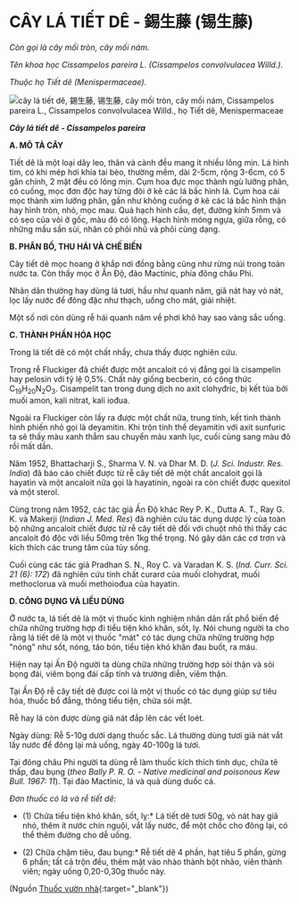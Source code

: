 # CÂY LÁ TIẾT DÊ - 錫生藤 (锡生藤)

*Còn gọi là cây mối tròn, cây mối nám.*

*Tên khoa học Cissampelos pareira L. (Cissampelos convolvulacea Willd.).*

*Thuộc họ Tiết dê (Menispermaceae).*

![cây lá tiết dê, 錫生藤, 锡生藤, cây mối tròn, cây mối nám, Cissampelos pareira L., Cissampelos convolvulacea Willd., họ Tiết dê, Menispermaceae](/imgs/caythuoc/dtl/cay-la-tiet-de.jpg)

***Cây lá tiết dê - Cissampelos pareira***

**A. MÔ TẢ CÂY**

Tiết dê là một loại dây leo, thân và cành đều mang ít nhiều lông mịn. Lá hình tim, có khi mép hơi khía tai bèo, thường mềm, dài 2-5cm, rộng 3-6cm, có 5 gân chính, 2 mặt đều có lông mịn. Cụm hoa đực mọc thành ngù lưỡng phân, có cuống, mọc đơn độc hay từng đôi ở kẽ các lá bắc hình lá. Cụm hoa cái mọc thành xim lưỡng phân, gần như không cuống ở kẽ các lá bắc hình thận hay hình tròn, nhỏ, mọc mau. Quả hạch hình cầu, dẹt, đường kính 5mm và có sẹo của vòi ở gốc, màu đỏ có lông. Hạch hình móng ngựa, giữa rỗng, có những mấu sần sùi, nhân có phôi nhũ và phôi cùng dạng.

**B. PHÂN BỐ, THU HÁI VÀ CHẾ BIẾN**

Cây tiết dê mọc hoang ở khắp nơi đồng bằng cũng như rừng núi trong toàn nước ta. Còn thấy mọc ở Ấn Độ, đảo Mactinic, phía đông châu Phi.

Nhân dân thường hay dùng lá tươi, hầu như quanh năm, giã nát hay vò nát, lọc lấy nước để đông đặc như thạch, uống cho mát, giải nhiệt.

Một số nơi còn dùng rễ hái quanh năm về phơi khô hay sao vàng sắc uống.

**C. THÀNH PHẦN HÓA HỌC**

Trong lá tiết dê có một chất nhầy, chưa thấy được nghiên cứu.

Trong rễ Fluckiger đã chiết được một ancaloit có vị đắng gọi là cisampelin hay pelosin với tỷ lệ 0,5%. Chất này giống becberin, có công thức C<sub>19</sub>H<sub>20</sub>N<sub>2</sub>O<sub>3</sub>. Cisampelit tan trong dung dịch no axit clohyđric, bị kết tủa bởi muối amon, kali nitrat, kali iođua.

Ngoài ra Fluckiger còn lấy ra được một chất nữa, trung tính, kết tinh thành hình phiến nhỏ gọi là deyamitin. Khi trộn tinh thể deyamitin với axit sunfuric ta sẽ thấy màu xanh thẫm sau chuyển màu xanh lục, cuối cùng sang màu đỏ rồi mất dần.

Năm 1952, Bhattacharji S., Sharma V. N. và Dhar M. D. (*J. Sci. Industr. Res. India*) đã báo cáo chiết được từ rễ cây tiết dê một chất ancaloit gọi là hayatin và một ancaloit nữa gọi là hayatinin, ngoài ra còn chiết được quexitol và một sterol.

Cùng trong năm 1952, các tác giả Ấn Độ khác Rey P. K., Dutta A. T., Ray G. K. và Makerji (*Indian J. Med. Res*) đã nghiên cứu tác dụng dược lý của toàn bộ những ancaloit chiết được từ rễ cây tiết dê đối với chuột nhỏ thì thấy các ancaloit đó độc với liều 50mg trên 1kg thể trọng. Nó gây dãn các cơ trơn và kích thích các trung tâm của tủy sống.

Cuối cùng các tác giả Pradhan S. N., Roy C. và Varadan K. S. (*Ind. Curr. Sci. 21 (6): 172*) đã nghiên cứu tính chất curarơ của muối clohydrat, muối methoclorua và muối methoiođua của hayatin.

**D. CÔNG DỤNG VÀ LIỀU DÙNG**

Ở nước ta, lá tiết dê là một vị thuốc kinh nghiệm nhân dân rất phổ biến để chữa những trường hợp đi tiểu tiện khó khăn, sốt, lỵ. Nói chung người ta cho rằng lá tiết dê là một vị thuốc "mát" có tác dụng chữa những trường hợp "nóng" như sốt, nóng, táo bón, tiểu tiện khó khăn đau buốt, ra máu.

Hiện nay tại Ấn Độ người ta dùng chữa những trường hợp sỏi thận và sỏi bọng đái, viêm bọng đái cấp tính và trường diễn, viêm thận.

Tại Ấn Độ rễ cây tiết dê được coi là một vị thuốc có tác dụng giúp sự tiêu hóa, thuốc bổ đắng, thông tiểu tiện, chữa sỏi mật.

Rễ hay lá còn được dùng giã nát đắp lên các vết loét.

Ngày dùng: Rễ 5-10g dưới dạng thuốc sắc. Lá thường dùng tươi giã nát vắt lấy nước để đông lại mà uống, ngày 40-100g lá tươi.

Tại đông châu Phi người ta dùng rễ làm thuốc kích thích tình dục, chữa tê thấp, đau bụng (*theo Bally P. R. O. - Native medicinal and poisonous Kew Bull. 1967: 11*). Tại đảo Mactinic, lá và quả dùng duốc cá.

*Đơn thuốc có lá và rễ tiết dê:*

* (1) Chữa tiểu tiện khó khăn, sốt, lỵ:* Lá tiết dê tươi 50g, vò nát hay giã nhỏ, thêm ít nước chín nguội, vắt lấy nước, để một chốc cho đông lại, có thể thêm đường cho dễ uống.

* (2) Chữa chậm tiêu, đau bụng:* Rễ tiết dê 4 phần, hạt tiêu 5 phần, gừng 6 phần; tất cả trộn đều, thêm mật vào nhào thành bột nhão, viên thành viên; ngày uống 0,20-0,30g thuốc này.


(Nguồn [Thuốc vườn nhà](http://thuocvuonnha.com){:target="_blank"})